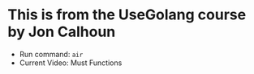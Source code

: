 # This is from the UseGolang course by Jon Calhoun 
- Run command: `air`
- Current Video: Must Functions